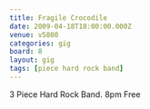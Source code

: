 ```yaml
---
title: Fragile Crocodile
date: 2009-04-18T18:00:00.000Z
venue: v5800
categories: gig
board: 8
layout: gig
tags: [piece hard rock band]
---
```

3 Piece Hard Rock Band. 8pm Free
